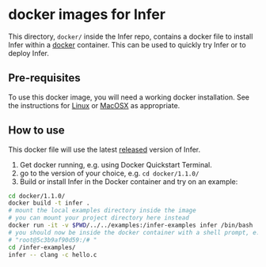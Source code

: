# docker images for Infer

This directory, `docker/` inside the Infer repo,
contains a docker file to install Infer within a
[docker](https://www.docker.com/) container. This can be used to
quickly try Infer or to deploy Infer.

## Pre-requisites

To use this docker image, you will need a working docker
installation. See the instructions for
[Linux](http://docs.docker.com/linux/step_one/) or
[MacOSX](http://docs.docker.com/mac/step_one/) as appropriate.

## How to use

This docker file will use the latest
[released](https://github.com/facebook/infer/releases) version of
Infer.

1. Get docker running, e.g. using Docker Quickstart Terminal.
2. go to the version of your choice, e.g. `cd docker/1.1.0/`
3. Build or install Infer in the Docker container and try on an example:

```sh
cd docker/1.1.0/
docker build -t infer .
# mount the local examples directory inside the image
# you can mount your project directory here instead
docker run -it -v $PWD/../../examples:/infer-examples infer /bin/bash
# you should now be inside the docker container with a shell prompt, e.g.
# "root@5c3b9af90d59:/# "
cd /infer-examples/
infer -- clang -c hello.c
```
